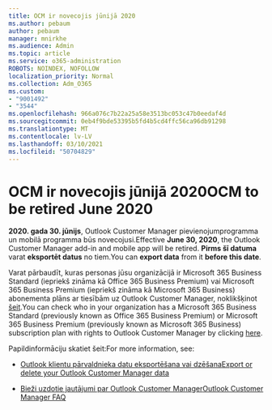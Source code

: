 ```yaml
---
title: OCM ir novecojis jūnijā 2020
ms.author: pebaum
author: pebaum
manager: mnirkhe
ms.audience: Admin
ms.topic: article
ms.service: o365-administration
ROBOTS: NOINDEX, NOFOLLOW
localization_priority: Normal
ms.collection: Adm_O365
ms.custom:
- "9001492"
- "3544"
ms.openlocfilehash: 966a076c7b22a25a58e3513bc053c47b0eedaf4d
ms.sourcegitcommit: 0eb4f9bde53395b5fd4b5cd4ffc56ca96db91298
ms.translationtype: MT
ms.contentlocale: lv-LV
ms.lasthandoff: 03/10/2021
ms.locfileid: "50704829"
---
```

# <a name="ocm-to-be-retired-june-2020"></a><span data-ttu-id="ebec8-102">OCM ir novecojis jūnijā 2020</span><span class="sxs-lookup"><span data-stu-id="ebec8-102">OCM to be retired June 2020</span></span>


<span data-ttu-id="ebec8-103">**2020. gada 30. jūnijs**, Outlook Customer Manager pievienojumprogramma un mobilā programma būs novecojusi.</span><span class="sxs-lookup"><span data-stu-id="ebec8-103">Effective **June 30, 2020**, the Outlook Customer Manager add-in and mobile app will be retired.</span></span> <span data-ttu-id="ebec8-104">**Pirms šī datuma** varat **eksportēt datus** no tiem.</span><span class="sxs-lookup"><span data-stu-id="ebec8-104">You can  **export data**  from it  **before this date**.</span></span>  

<span data-ttu-id="ebec8-105">Varat pārbaudīt, kuras personas jūsu organizācijā ir Microsoft 365 Business Standard (iepriekš zināma kā Office 365 Business Premium) vai Microsoft 365 Business Premium (iepriekš zināma kā Microsoft 365 Business) abonementa plāns ar tiesībām uz Outlook Customer Manager, noklikšķinot [šeit](https://admin.microsoft.com/AdminPortal/Home?ref=/users).</span><span class="sxs-lookup"><span data-stu-id="ebec8-105">You can check who in your organization has a Microsoft 365 Business Standard (previously known as Office 365 Business Premium) or Microsoft 365 Business Premium (previously known as Microsoft 365 Business) subscription plan with rights to Outlook Customer Manager by clicking [here](https://admin.microsoft.com/AdminPortal/Home?ref=/users).</span></span>

<span data-ttu-id="ebec8-106">Papildinformāciju skatiet šeit:</span><span class="sxs-lookup"><span data-stu-id="ebec8-106">For more information, see:</span></span>

- [<span data-ttu-id="ebec8-107">Outlook klientu pārvaldnieka datu eksportēšana vai dzēšana</span><span class="sxs-lookup"><span data-stu-id="ebec8-107">Export or delete your Outlook Customer Manager data</span></span>](https://support.office.com/article/1a421cb4-e8de-4b44-bfb8-710b92820439)

- [<span data-ttu-id="ebec8-108">Bieži uzdotie jautājumi par Outlook Customer Manager</span><span class="sxs-lookup"><span data-stu-id="ebec8-108">Outlook Customer Manager FAQ</span></span>](https://techcommunity.microsoft.com/t5/outlook-customer-manager/faq-frequently-asked-questions-about-outlook-customer-manager/m-p/29680)
